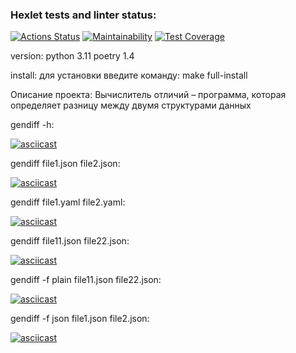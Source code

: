 ### Hexlet tests and linter status:
[![Actions Status](https://github.com/slovohot/python-project-50/workflows/hexlet-check/badge.svg)](https://github.com/slovohot/python-project-50/actions) [![Maintainability](https://api.codeclimate.com/v1/badges/f3363048d4286421dced/maintainability)](https://codeclimate.com/github/slovohot/python-project-50/maintainability) [![Test Coverage](https://api.codeclimate.com/v1/badges/f3363048d4286421dced/test_coverage)](https://codeclimate.com/github/slovohot/python-project-50/test_coverage)

version: python 3.11 poetry 1.4

install: для установки введите команду: make full-install

Описание проекта: Вычислитель отличий – программа, которая определяет разницу между двумя структурами данных

gendiff -h:

[![asciicast](https://asciinema.org/a/sNpAxv8aI7Kq1ZhZtskzMk4sx.svg)](https://asciinema.org/a/sNpAxv8aI7Kq1ZhZtskzMk4sx)



gendiff file1.json file2.json:

[![asciicast](https://asciinema.org/a/ANhVgLqCIjh4IKOYGtqZpkJVV.svg)](https://asciinema.org/a/ANhVgLqCIjh4IKOYGtqZpkJVV)



gendiff file1.yaml file2.yaml:

[![asciicast](https://asciinema.org/a/TE50ezUTthwzXswsB4uiLoSO1.svg)](https://asciinema.org/a/TE50ezUTthwzXswsB4uiLoSO1)


gendiff file11.json file22.json:

[![asciicast](https://asciinema.org/a/8GzAZx59DfDEGA51vjiZWimgD.svg)](https://asciinema.org/a/8GzAZx59DfDEGA51vjiZWimgD)


gendiff -f plain file11.json file22.json:

[![asciicast](https://asciinema.org/a/yWeDqNmGG7tK7hfKx5YtQJyVz.svg)](https://asciinema.org/a/yWeDqNmGG7tK7hfKx5YtQJyVz)


gendiff -f json file1.json file2.json:

[![asciicast](https://asciinema.org/a/mKuf4U5cbcEvTsyV5VH2JNlpz.svg)](https://asciinema.org/a/mKuf4U5cbcEvTsyV5VH2JNlpz)
